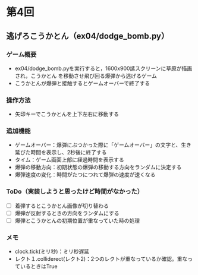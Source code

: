 # 第4回
## 逃げろこうかとん（ex04/dodge_bomb.py）
### ゲーム概要
- ex04/dodge_bomb.pyを実行すると，1600x900䛾スクリーンに草原が描画され，こうかとん
を移動させ飛び回る爆弾から逃げるゲーム
- こうかとんが爆弾と接触するとゲームオーバーで終了する
### 操作方法
- 矢印キーでこうかとんを上下左右に移動する
### 追加機能
- ゲームオーバー：爆弾にぶつかった際に「ゲームオーバー」の文字と、生き延びた時間を表示し、2秒後に終了する
- タイム：ゲーム画面上部に経過時間を表示する
- 爆弾の移動方向：初期状態の爆弾の移動する方向をランダムに決定する
- 爆弾速度の変化：時間がたつにつれて爆弾の速度が速くなる
### ToDo（実装しようと思ったけど時間がなかった）
- [ ] 着弾するとこうかとん画像が切り替わる
- [ ] 爆弾が反射するときの方向をランダムにする
- [ ] 爆弾とこうかとんの初期位置が重なっていた時の処理
### メモ
- clock.tick(ミリ秒)：ミリ秒遅延
- レクト１.colliderect(レクト2)：2つのレクトが重なっているか確認。重なっているときはTrue